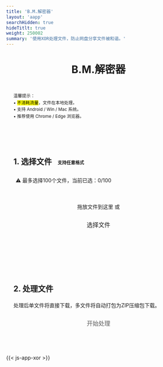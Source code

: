 ```yaml
---
title: 'B.M.解密器'
layout: 'aapp'
searchHidden: true
hideTitlt: true
weight: 250002
summary: '使用XOR处理文件，防止网盘分享文件被和谐。'
---
```


<style>
  body { 
    font-family: -apple-system, BlinkMacSystemFont, "Segoe UI", Roboto, "Helvetica Neue", Arial, "Noto Sans", "PingFang SC","Hiragino Sans GB","Microsoft YaHei", sans-serif;  
    line-height: 1.6; 
    color: var(--content); /* 适配文本主色 */
  }
  h1 { 
    text-align: center; 
    margin-bottom: 16px; 
    color: var(--primary); /* 标题用主色 */
  }
  .note { color: var(--secondary); } /* 次要文本色 */
  .section { 
    margin: 20px 0 28px; 
    padding: 20px; 
    border: 1px solid var(--border); /* 统一边框色 */
    border-radius: var(--radius); /* 复用全局圆角 */
    background: var(--entry); /* 卡片背景色 */
  }
  .drop-zone { 
    border: 2px dashed var(--tertiary); /* tertiary色做虚线边框 */
    padding: 20px; 
    text-align: center; 
    margin: 10px 0; 
    cursor: pointer; 
    border-radius: var(--radius); 
    transition: .2s; 
  }
  .drop-zone.drag-over { border-color: var(--secondary); } /* 拖拽时用次要色 */
  .section button { 
    border-radius: 10px; 
    padding: 10px; 
    margin: 10px auto; 
    cursor: pointer; 
    display: block; 
    width: 220px; 
    background-color: var(--secondary); /* 按钮用次要色 */
    color: var(--theme); /* 按钮文字用主题色（亮模式白/暗模式深灰） */
    border: 0; 
    font-size: 16px; 
    transition: .2s; /* 优化过渡效果 */
  }
  .section button:hover { 
    transform: translateY(-1px); 
    box-shadow: 0 2px 8px var(--secondary); /* 阴影色与按钮色一致 */
    opacity: 0.9; /* 增加hover透明度变化 */
  }
  .section button:disabled { 
    background-color: var(--tertiary); 
    cursor: not-allowed; 
    transform: none; 
    box-shadow: none; 
    opacity: 0.7; 
  }
  .file-info, .file-list { 
    margin: 10px 0; 
    padding: 10px; 
    border: 1px solid var(--border); 
    border-radius: var(--radius); 
    background: var(--theme); /* 用主题色做背景 */
  }
  .file-info { white-space: nowrap; overflow-x: auto; }
  .file-list { max-height: 160px; overflow-y: auto; }
  .file-item { 
    padding: 6px 4px; 
    border-bottom: 1px solid var(--border); /* 统一分割线 */
    display: flex; 
    justify-content: space-between; 
    align-items: center; 
  }
  .file-item:last-child { border-bottom: none; }
  .file-remove { 
    color: var(--secondary); 
    cursor: pointer; 
    font-size: 14px; 
    padding: 2px 6px; 
    border-radius: 4px; 
    background: var(--border); 
  }
  .progress-container { margin: 12px 0; display: none; }
  .progress-bar { 
    height: 6px; 
    border: 1px solid var(--secondary); /* 进度条边框用次要色 */
    border-radius: 6px; 
    overflow: hidden; 
  }
  .progress-fill { 
    height: 100%; 
    width: 0%; 
    transition: width 0.3s; 
    background-color: #4cd964; /* 保留原有成功绿（通用且醒目） */
  }
  .error { 
    color: #d00; /* 保留错误红（警示色无需适配） */
    margin: 10px 0; 
    display: none; 
  }
  small strong { color: var(--primary); } /* 强调文本用主色 */
  .pill { 
    display:inline-block; 
    padding:2px 8px; 
    border-radius:999px; 
    border:1px solid var(--border); 
    margin-left:8px; 
    font-size:12px; 
    color: var(--secondary); /* 标签用次要色 */
  }
  .muted { color: var(--secondary); } /* 弱化文本用次要色 */
  .limit-hint { 
    margin: 8px 0; 
    padding: 6px; 
    background: var(--border); 
    border-radius: var(--radius); 
    font-size: 14px; 
    color: var(--secondary); 
  }
  .case-hint {
    margin: 5px 0;
    font-size: 13px;
    color: var(--secondary);
    font-style: italic;
  }
</style>

<h1>B.M.解密器</h1>
<!-- <span class="pill">任意格式 | 后缀不区分大小写 | 本地安全</span> -->


<div class="section">
  <small class="note">
    温馨提示：<br>
    • <mark>不消耗流量</mark>，文件在本地处理。<br>
    • 支持 Android / Win / Mac 系统。<br>
    • 推荐使用 Chrome / Edge 浏览器。<br>
  </small>
</div>


<div class="section">
  <h2>1. 选择文件<span class="pill">支持任意格式</span></h2>
  <!-- <p class="muted">拖入或选择任意格式文件</p> -->
  <!-- <p class="case-hint">提示：后缀不区分大小写（如.ZIP、.Zip、.zip.xor、.ZIP.XOR均能正确识别）</p> -->
  <div class="limit-hint">⚠️ 最多选择100个文件，当前已选：<span id="fileCount">0</span>/100</div>
  
  <div id="fileDropZone" class="drop-zone">
    <p>拖放文件到这里 或</p>
    <button id="fileBrowseBtn">选择文件</button>
    <input type="file" id="fileInput" multiple style="display:none;">
  </div>
  
  <div id="fileList" class="file-list" style="display:none;"></div>
  <div id="fileError" class="error"></div>
</div>

<div class="section">
  <h2>2. 处理文件</h2>
  <p class="muted">处理后单文件将直接下载，多文件将自动打包为ZIP压缩包下载。</p>
  
  <button id="processBtn" disabled>开始处理</button>
  
  <div id="processProgress" class="progress-container">
    <div class="progress-bar"><div id="processProgressFill" class="progress-fill"></div></div>
    <p id="processProgressText" class="muted">准备就绪</p>
  </div>
  
  <div id="processError" class="error"></div>
  
  <div id="processResult" style="display: none;">
    <button id="downloadBtn" class="btn-view-counter">保存处理结果</button>
    <span class="muted" id="resultHint" style="margin-left: 10px;">处理完成，共生成1个文件</span>
  </div>
</div>

<!-- 必需库 -->
<script src="https://cdnjs.cloudflare.com/ajax/libs/jszip/3.10.1/jszip.min.js"></script>
<script src="https://cdnjs.cloudflare.com/ajax/libs/FileSaver.js/2.0.5/FileSaver.min.js"></script>
{{< js-app-xor >}}
